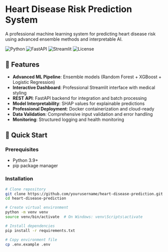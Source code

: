 # Heart Disease Risk Prediction System

A professional machine learning system for predicting heart disease risk using advanced ensemble methods and interpretable AI.

![Python](https://img.shields.io/badge/python-3.9+-blue.svg)
![FastAPI](https://img.shields.io/badge/FastAPI-0.85+-green.svg)
![Streamlit](https://img.shields.io/badge/Streamlit-1.15+-red.svg)
![License](https://img.shields.io/badge/license-MIT-blue.svg)

## 🎯 Features

- **Advanced ML Pipeline**: Ensemble models (Random Forest + XGBoost + Logistic Regression)
- **Interactive Dashboard**: Professional Streamlit interface with medical styling
- **REST API**: FastAPI backend for integration and batch processing
- **Model Interpretability**: SHAP values for explainable predictions
- **Professional Deployment**: Docker containerization and cloud-ready
- **Data Validation**: Comprehensive input validation and error handling
- **Monitoring**: Structured logging and health monitoring

## 🚀 Quick Start

### Prerequisites
- Python 3.9+
- pip package manager

### Installation

```bash
# Clone repository
git clone https://github.com/yourusername/heart-disease-prediction.git
cd heart-disease-prediction

# Create virtual environment
python -m venv venv
source venv/bin/activate  # On Windows: venv\Scripts\activate

# Install dependencies
pip install -r requirements.txt

# Copy environment file
cp .env.example .env